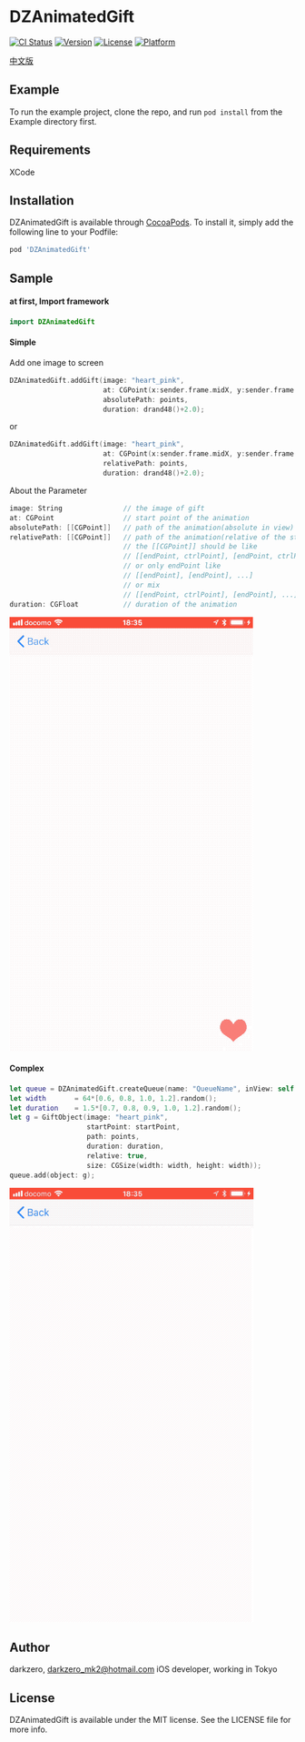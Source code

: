 # DZAnimatedGift

[![CI Status](http://img.shields.io/travis/darkzero/DZAnimatedGift.svg?style=flat)](https://travis-ci.org/darkzero/DZAnimatedGift)
[![Version](https://img.shields.io/cocoapods/v/DZAnimatedGift.svg?style=flat)](http://cocoapods.org/pods/DZAnimatedGift)
[![License](https://img.shields.io/cocoapods/l/DZAnimatedGift.svg?style=flat)](http://cocoapods.org/pods/DZAnimatedGift)
[![Platform](https://img.shields.io/cocoapods/p/DZAnimatedGift.svg?style=flat)](http://cocoapods.org/pods/DZAnimatedGift)

[中文版](./README_CN.md)

## Example

To run the example project, clone the repo, and run `pod install` from the Example directory first.

## Requirements

XCode

## Installation

DZAnimatedGift is available through [CocoaPods](http://cocoapods.org). To install
it, simply add the following line to your Podfile:

```ruby
pod 'DZAnimatedGift'
```

## Sample

#### at first, Import framework

```Swift
import DZAnimatedGift
```

#### Simple

Add one image to screen

```Swift
DZAnimatedGift.addGift(image: "heart_pink",
                       at: CGPoint(x:sender.frame.midX, y:sender.frame.midY),
                       absolutePath: points,
                       duration: drand48()+2.0);
```

or

```Swift
DZAnimatedGift.addGift(image: "heart_pink",
                       at: CGPoint(x:sender.frame.midX, y:sender.frame.midY),
                       relativePath: points,
                       duration: drand48()+2.0);
```

About the Parameter

```Swift
image: String               // the image of gift
at: CGPoint                 // start point of the animation
absolutePath: [[CGPoint]]   // path of the animation(absolute in view)
relativePath: [[CGPoint]]   // path of the animation(relative of the start point)
                            // the [[CGPoint]] should be like
                            // [[endPoint, ctrlPoint], [endPoint, ctrlPoint], ...]
                            // or only endPoint like
                            // [[endPoint], [endPoint], ...]
                            // or mix
                            // [[endPoint, ctrlPoint], [endPoint], ...]
duration: CGFloat           // duration of the animation
```

![Simple](gif/simple.gif)

#### Complex

```Swift
let queue = DZAnimatedGift.createQueue(name: "QueueName", inView: self.view);
let width       = 64*[0.6, 0.8, 1.0, 1.2].random();
let duration    = 1.5*[0.7, 0.8, 0.9, 1.0, 1.2].random();
let g = GiftObject(image: "heart_pink",
                   startPoint: startPoint,
                   path: points,
                   duration: duration,
                   relative: true,
                   size: CGSize(width: width, height: width));
queue.add(object: g);
```

![Complex](gif/complex.gif)

## Author

darkzero, darkzero_mk2@hotmail.com
iOS developer, working in Tokyo

## License

DZAnimatedGift is available under the MIT license. See the LICENSE file for more info.
